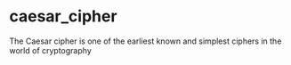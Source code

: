 # caesar_cipher
The Caesar cipher is one of the earliest known and simplest ciphers in the world of cryptography
